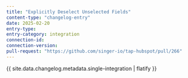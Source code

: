 ```yaml
---
title: "Explicitly Deselect Unselected Fields"
content-type: "changelog-entry"
date: 2025-02-20
entry-type: 
entry-category: integration
connection-id: 
connection-version: 
pull-request: "https://github.com/singer-io/tap-hubspot/pull/266"
---
```

{{ site.data.changelog.metadata.single-integration | flatify }}